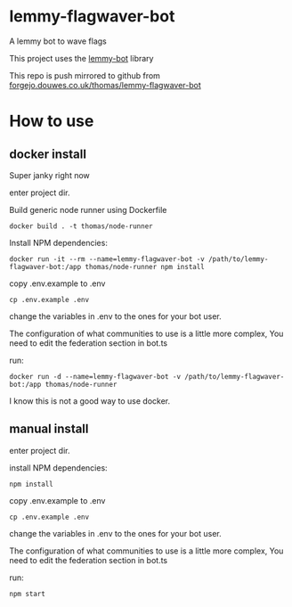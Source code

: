 # lemmy-flagwaver-bot

A lemmy bot to wave flags

This project uses the [lemmy-bot](https://github.com/SleeplessOne1917/lemmy-bot) library

This repo is push mirrored to github from [forgejo.douwes.co.uk/thomas/lemmy-flagwaver-bot](https://forgejo.douwes.co.uk/thomas/lemmy-flagwaver-bot)

# How to use
## docker install
Super janky right now  

enter project dir.

Build generic node runner using Dockerfile  
```
docker build . -t thomas/node-runner
```

Install NPM dependencies:  
```
docker run -it --rm --name=lemmy-flagwaver-bot -v /path/to/lemmy-flagwaver-bot:/app thomas/node-runner npm install
```

copy .env.example to .env  
```
cp .env.example .env
```

change the variables in .env to the ones for your bot user.

The configuration of what communities to use is a little more complex, You need to edit the federation section in bot.ts

run:  
```
docker run -d --name=lemmy-flagwaver-bot -v /path/to/lemmy-flagwaver-bot:/app thomas/node-runner
```

I know this is not a good way to use docker.

## manual install
enter project dir.

install NPM dependencies:
```
npm install
```

copy .env.example to .env  
```
cp .env.example .env
```

change the variables in .env to the ones for your bot user.

The configuration of what communities to use is a little more complex, You need to edit the federation section in bot.ts

run:  
```
npm start
```
